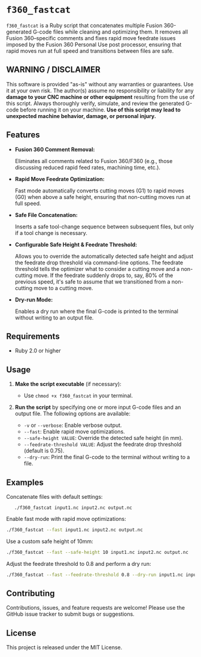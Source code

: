 # `f360_fastcat`

`f360_fastcat` is a Ruby script that concatenates multiple Fusion 360-generated G-code files while cleaning and optimizing them. It removes all Fusion 360–specific comments and fixes rapid move feedrate issues imposed by the Fusion 360 Personal Use post processor, ensuring that rapid moves run at full speed and transitions between files are safe.

## WARNING / DISCLAIMER

This software is provided "as-is" without any warranties or guarantees. Use it at your own risk. The author(s) assume no responsibility or liability for any **damage to your CNC machine or other equipment** resulting from the use of this script. Always thoroughly verify, simulate, and review the generated G-code before running it on your machine. **Use of this script may lead to unexpected machine behavior, damage, or personal injury.**

## Features

- **Fusion 360 Comment Removal:**
  
  Eliminates all comments related to Fusion 360/F360 (e.g., those discussing reduced rapid feed rates, machining time, etc.).
  
- **Rapid Move Feedrate Optimization:**
  
  Fast mode automatically converts cutting moves (G1) to rapid moves (G0) when above a safe height, ensuring that non-cutting moves run at full speed.
  
- **Safe File Concatenation:**
  
  Inserts a safe tool-change sequence between subsequent files, but only if a tool change is necessary.
  
- **Configurable Safe Height & Feedrate Threshold:**
  
  Allows you to override the automatically detected safe height and adjust the feedrate drop threshold via command-line options. The feedrate threshold tells the optimizer what to consider a cutting move and a non-cutting move. If the feedrate suddenly drops to, say, 80% of the previous speed, it's safe to assume that we transitioned from a non-cutting move to a cutting move.
  
- **Dry-run Mode:**
  
  Enables a dry run where the final G-code is printed to the terminal without writing to an output file.

## Requirements

- Ruby 2.0 or higher

## Usage

1. **Make the script executable** (if necessary):

   - Use `chmod +x f360_fastcat` in your terminal.

2. **Run the script** by specifying one or more input G-code files and an output file. The following options are available:

   - `-v` or `--verbose`: Enable verbose output.
   - `--fast`: Enable rapid move optimizations.
   - `--safe-height VALUE`: Override the detected safe height (in mm).
   - `--feedrate-threshold VALUE`: Adjust the feedrate drop threshold (default is 0.75).
   - `--dry-run`: Print the final G-code to the terminal without writing to a file.

## Examples
   Concatenate files with default settings:

       ./f360_fastcat input1.nc input2.nc output.nc

   Enable fast mode with rapid move optimizations:

   ```bash
   ./f360_fastcat --fast input1.nc input2.nc output.nc
   ```

   Use a custom safe height of 10mm:

   ```bash
   ./f360_fastcat --fast --safe-height 10 input1.nc input2.nc output.nc
   ```

   Adjust the feedrate threshold to 0.8 and perform a dry run:

   ```bash
   ./f360_fastcat --fast --feedrate-threshold 0.8 --dry-run input1.nc input2.nc output.nc
   ```

## Contributing

Contributions, issues, and feature requests are welcome! Please use the GitHub issue tracker to submit bugs or suggestions.

## License

This project is released under the MIT License.



